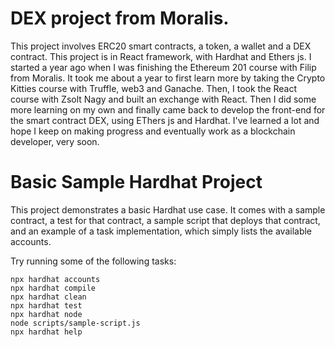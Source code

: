 # DEX project from Moralis.

This project involves ERC20 smart contracts, a token, a wallet and a DEX contract. This project is in React framework, with Hardhat and Ethers js. I started a year ago when I was finishing the Ethereum 201 course with Filip from Moralis. It took me about a year to first learn more by taking the Crypto Kitties course with Truffle, web3 and Ganache. Then, I took the React course with Zsolt Nagy and built an exchange with React. Then I did some more learning on my own and finally came back to develop the front-end for the smart contract DEX, using EThers js and Hardhat. 
I've learned a lot and hope I keep on making progress and eventually work as a blockchain developer, very soon.


# Basic Sample Hardhat Project

This project demonstrates a basic Hardhat use case. It comes with a sample contract, a test for that contract, a sample script that deploys that contract, and an example of a task implementation, which simply lists the available accounts.

Try running some of the following tasks:

```shell
npx hardhat accounts
npx hardhat compile
npx hardhat clean
npx hardhat test
npx hardhat node
node scripts/sample-script.js
npx hardhat help
```
